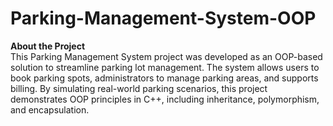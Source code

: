 # Parking-Management-System-OOP

**About the Project**\
This Parking Management System project was developed as an OOP-based solution to streamline parking lot management. The system allows users to book parking spots, administrators to manage parking areas, and supports billing. By simulating real-world parking scenarios, this project demonstrates OOP principles in C++, including inheritance, polymorphism, and encapsulation.
